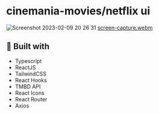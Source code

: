 # cinemania-movies/netflix ui
![Screenshot 2023-02-09 20 26 31](https://user-images.githubusercontent.com/107273888/217918647-c52b31f1-a7be-4edb-a1e2-d6eba1305442.png)
[screen-capture.webm](https://user-images.githubusercontent.com/107273888/217924977-99d4fbae-e0ac-47eb-a23c-cec5bfc61531.mp4)




## 🚀 Built with
- Typescript
- ReactJS
- TailwindCSS
- React Hooks
- TMBD API
- React Icons
- React Router
- Axios

